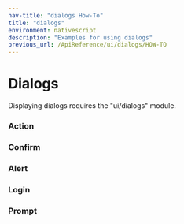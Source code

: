 ```yaml
---
nav-title: "dialogs How-To"
title: "dialogs"
environment: nativescript
description: "Examples for using dialogs"
previous_url: /ApiReference/ui/dialogs/HOW-TO
---
```

# Dialogs
Displaying dialogs requires the "ui/dialogs" module.
<snippet id='dialog-require'/>

### Action
<snippet id='dialog-action'/>

### Confirm
<snippet id='dialog-confirm'/>

### Alert
<snippet id='dialog-alert'/>

### Login
<snippet id='dialog-login'/>

### Prompt
<snippet id='dialog-prompt'/>
